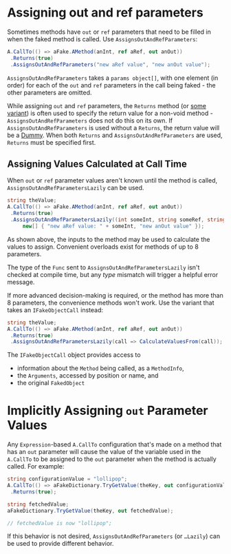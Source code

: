 # Assigning out and ref parameters

Sometimes methods have `out` or `ref` parameters that need to be
filled in when the faked method is called. Use
`AssignsOutAndRefParameters`:

```csharp
A.CallTo(() => aFake.AMethod(anInt, ref aRef, out anOut))
 .Returns(true)
 .AssignsOutAndRefParameters("new aRef value", "new anOut value");
```

`AssignsOutAndRefParameters` takes a `params object[]`, with one
element (in order) for each of the `out` and `ref` parameters in the
call being faked - the other parameters are omitted.

While assigning `out` and `ref` parameters, the `Returns` method (or
[some variant](specifying-return-values.md)) is often used to specify
the return value for a non-void method - `AssignsOutAndRefParameters`
does not do this on its own. If `AssignsOutAndRefParameters` is used
without a `Returns`, the return value will be a [Dummy](dummies.md).
When both `Returns` and `AssignsOutAndRefParameters` are used,
`Returns` must be specified first.

## Assigning Values Calculated at Call Time

When `out` or `ref` parameter values aren't known until the method is
called, `AssignsOutAndRefParametersLazily` can be used.

```csharp
string theValue;
A.CallTo(() => aFake.AMethod(anInt, ref aRef, out anOut))
 .Returns(true)
 .AssignsOutAndRefParametersLazily((int someInt, string someRef, string someOut) =>
     new[] { "new aRef value: " + someInt, "new anOut value" });
```

As shown above, the inputs to the method may be used to calculate the
values to assign. Convenient overloads exist for methods of up to 8
parameters.

The type of the `Func` sent to `AssignsOutAndRefParametersLazily`
isn't checked at compile time, but any _type_ mismatch will trigger
a helpful error message.

If more advanced decision-making is required, or the method has more
than 8 parameters, the convenience methods won't work. Use the variant
that takes an `IFakeObjectCall` instead:

```csharp
string theValue;
A.CallTo(() => aFake.AMethod(anInt, ref aRef, out anOut))
 .Returns(true)
 .AssignsOutAndRefParametersLazily(call => CalculateValuesFrom(call));
```
The `IFakeObjectCall` object provides access to

* information about the `Method` being called, as a `MethodInfo`,
* the `Arguments`, accessed by position or name, and
* the original `FakedObject`

# Implicitly Assigning `out` Parameter Values

Any `Expression`-based `A.CallTo` configuration that's made on a
method that has an `out` parameter will cause the value of the variable
used in the `A.CallTo` to be assigned to the `out` parameter when the
method is actually called. For example:

```csharp
string configurationValue = "lollipop";
A.CallTo(() => aFakeDictionary.TryGetValue(theKey, out configurationValue))
 .Returns(true); 

string fetchedValue;
aFakeDictionary.TryGetValue(theKey, out fetchedValue);

// fetchedValue is now "lollipop";
```

If this behavior is not desired, `AssignsOutAndRefParameters` (or `…Lazily`) can be used to provide different behavior.
